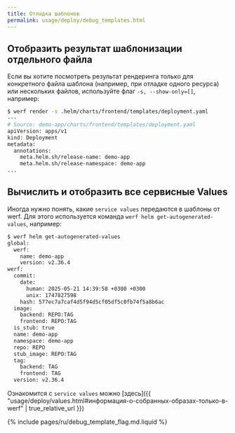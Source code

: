 ```yaml
---
title: Отладка шаблонов
permalink: usage/deploy/debug_templates.html
---
```


## Отобразить результат шаблонизации отдельного файла

Если вы хотите посмотреть результат рендеринга только для конкретного файла шаблона (например, при отладке одного ресурса) или нескольких файлов, используйте флаг `-s, --show-only=[]`, например:

```bash
$ werf render -s .helm/charts/frontend/templates/deployment.yaml
---
# Source: demo-app/charts/frontend/templates/deployment.yaml
apiVersion: apps/v1
kind: Deployment
metadata:
  annotations:
    meta.helm.sh/release-name: demo-app
    meta.helm.sh/release-namespace: demo-app
...
```

## Вычислить и отобразить все сервисные Values

Иногда нужно понять, какие `service values` передаются в шаблоны от werf. Для этого используется команда `werf helm get-autogenerated-values`, например: 

```bash
$ werf helm get-autogenerated-values
global:
  werf:
    name: demo-app
    version: v2.36.4
werf:
  commit:
    date:
      human: 2025-05-21 14:39:58 +0300 +0300
      unix: 1747827598
    hash: 577ec7a7caf4d5f94d5cf05df5c0fb74f5a8b6ac
  image:
    backend: REPO:TAG
    frontend: REPO:TAG
  is_stub: true
  name: demo-app
  namespace: demo-app
  repo: REPO
  stub_image: REPO:TAG
  tag:
    backend: TAG
    frontend: TAG
  version: v2.36.4
```

Ознакомится с `service values` можно [здесь]({{ "usage/deploy/values.html#информация-о-собранных-образах-только-в-werf" | true_relative_url }})

{% include pages/ru/debug_template_flag.md.liquid %}
